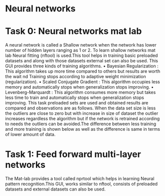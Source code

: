# Neural networks

# Task 0: Neural networks mat lab
A neural network is called a Shallow network when the network has lower number of hidden layers
ranging as 1 or 2.
To learn shallow networks mat lab Neural fitting (nftool) is used.This tool helps in training basic
preloaded datasets and along with those datasets external set can also be used.
This GUI provides three kinds of training algorithms.
• Bayesian Regularization :
This algorithm takes up more time compared to others but results are worth the wait nd Training
stops according to adaptive weight minimization (regularization).
• Scaled Conjugate Gradient :
This algorithm occupies less memory and automatically stops when generalization stops improving.
• Levenberg-Marquardt :
This algorithm consumes more memory but takes less time to train and automatically stops when
generalization stops improving.
This task preloaded sets are used and obtained results are compared and observations are as follows.
When the data set size is less the outliers are close to zero but with increase in size of dataset the outlier
increases regardless the algorithm but if the network is retrained according to needs the outliers can be
avoided.The difference between less training and more training is shown below as well as the difference is
same in terms of lower amount of data.

# Task 1: Feed forward multi-layer networks
The Mat-lab provides a tool called nprtool which helps in learning Neural pattern recognition.This
GUI, works similar to nftool, consists of preloaded datasets and external datasets can also be used.
